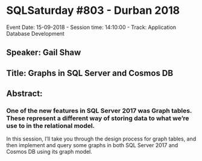 # SQLSaturday #803 - Durban 2018
Event Date: 15-09-2018 - Session time: 14:10:00 - Track: Application  Database Development
## Speaker: Gail Shaw
## Title: Graphs in SQL Server and Cosmos DB
## Abstract:
### One of the new features in SQL Server 2017 was Graph tables. These represent a different way of storing data to what we’re use to in the relational model.
In this session, I’ll take you through the design process for graph tables, and then implement and query some graphs in both SQL Server 2017 and Cosmos DB using its graph model.
